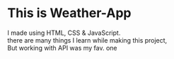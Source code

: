 # This is Weather-App <br>
I made using HTML, CSS & JavaScript.<br>
there are many things I learn while making this project,<br>
But working with API was my fav. one

